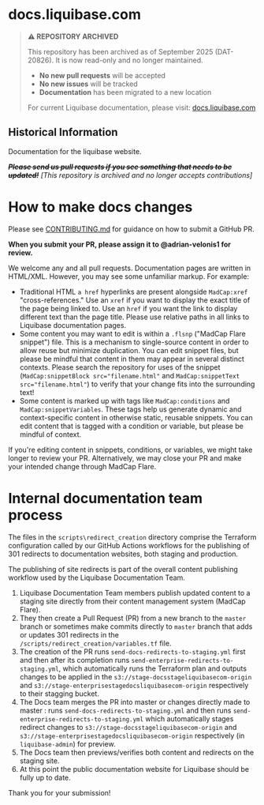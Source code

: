 # docs.liquibase.com

> **⚠️ REPOSITORY ARCHIVED**
> 
> This repository has been archived as of September 2025 (DAT-20826). It is now read-only and no longer maintained.
> 
> - **No new pull requests** will be accepted
> - **No new issues** will be tracked
> - **Documentation** has been migrated to a new location
> 
> For current Liquibase documentation, please visit: [docs.liquibase.com](https://docs.liquibase.com)

## Historical Information

Documentation for the liquibase website.

***~~Please send us pull requests if you see something that needs to be updated!~~*** *[This repository is archived and no longer accepts contributions]*

How to make docs changes
====================================================================

Please see [CONTRIBUTING.md](https://github.com/liquibase/liquibase-docs/blob/master/CONTRIBUTING.md) for guidance on how to submit a GitHub PR.

**When you submit your PR, please assign it to @adrian-velonis1 for review.**

We welcome any and all pull requests. Documentation pages are written in HTML/XML. However, you may see some unfamiliar markup. For example:

* Traditional HTML `a href` hyperlinks are present alongside `MadCap:xref` "cross-references." Use an `xref` if you want to display the exact title of the page being linked to. Use an `href` if you want the link to display different text than the page title. Please use relative paths in all links to Liquibase documentation pages.
* Some content you may want to edit is within a `.flsnp` ("MadCap Flare snippet") file. This is a mechanism to single-source content in order to allow reuse but minimize duplication. You can edit snippet files, but please be mindful that content in them may appear in several distinct contexts. Please search the repository for uses of the snippet (`MadCap:snippetBlock src="filename.html"` and `MadCap:snippetText src="filename.html"`) to verify that your change fits into the surrounding text!
* Some content is marked up with tags like `MadCap:conditions` and `MadCap:snippetVariables`. These tags help us generate dynamic and context-specific content in otherwise static, reusable snippets. You can edit content that is tagged with a condition or variable, but please be mindful of context.

If you're editing content in snippets, conditions, or variables, we might take longer to review your PR. Alternatively, we may close your PR and make your intended change through MadCap Flare.

Internal documentation team process
====================================================================

The files in the `scripts\redirect_creation` directory comprise the Terraform configuration called by our GitHub Actions workflows for the publishing of 301 redirects to documentation websites, both staging and production.

The publishing of site redirects is part of the overall content publishing workflow used by the Liquibase Documentation Team.

1. Liquibase Documentation Team members publish updated content to a staging site directly from their content management system (MadCap Flare).
2. They then create a Pull Request (PR) from a new branch to the `master` branch or sometimes make commits directly to `master` branch that adds or updates 301 redirects in the `/scripts/redirect_creation/variables.tf` file.
3. The creation of the PR runs `send-docs-redirects-to-staging.yml` first and then after its completion runs `send-enterprise-redirects-to-staging.yml`, which automatically runs the Terraform plan and outputs changes to be applied in the `s3://stage-docsstageliquibasecom-origin` and `s3://stage-enterprisestagedocsliquibasecom-origin` respectively to their stagging bucket.
4. The Docs team merges the PR into master or changes directly made to master : runs `send-docs-redirects-to-staging.yml` and then runs `send-enterprise-redirects-to-staging.yml` which automatically stages redirect changes to `s3://stage-docsstageliquibasecom-origin` and `s3://stage-enterprisestagedocsliquibasecom-origin` respectively (in `liquibase-admin`) for preview.
5. The Docs team then previews/verifies both content and redirects on the staging site.
6. At this point the public documentation website for Liquibase should be fully up to date.

Thank you for your submission!

